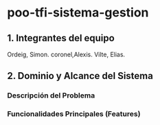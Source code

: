 # poo-tfi-sistema-gestion

## 1. Integrantes del equipo
Ordeig, Simon.
coronel,Alexis.
Vilte, Elias.

## 2. Dominio y Alcance del Sistema 

### Descripción del Problema 

### Funcionalidades Principales (Features) 
